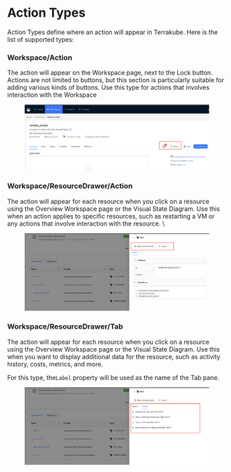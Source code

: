 # Action Types

Action Types define where an action will appear in Terrakube. Here is the list of supported types:

### Workspace/Action

The action will appear on the Workspace page, next to the Lock button. Actions are not limited to buttons, but this section is particularly suitable for adding various kinds of buttons. Use this type for actions that involves interaction with the Workspace

<figure><img src="../../../../.gitbook/assets/image (24).png" alt=""><figcaption></figcaption></figure>

### Workspace/ResourceDrawer/Action

The action will appear for each resource when you click on a resource using the Overview Workspace page or the Visual State Diagram. Use this when an action applies to specific resources, such as restarting a VM or any actions that involve interaction with the resource. \


<figure><img src="../../../../.gitbook/assets/image (26).png" alt=""><figcaption></figcaption></figure>

### Workspace/ResourceDrawer/Tab

The action will appear for each resource when you click on a resource using the Overview Workspace page or the Visual State Diagram. Use this when you want to display additional data for the resource, such as activity history, costs, metrics, and more.

For this type, the`Label` property will be used as the name of the Tab pane.

<figure><img src="../../../../.gitbook/assets/image (27).png" alt=""><figcaption></figcaption></figure>



